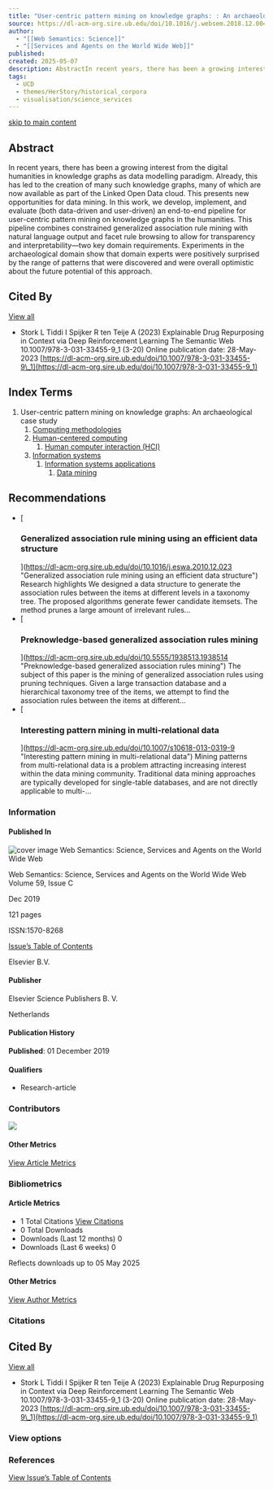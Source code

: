 ```yaml
---
title: "User-centric pattern mining on knowledge graphs: : An archaeological case study: Web Semantics: Science, Services and Agents on the World Wide Web: Vol 59, No C"
source: https://dl-acm-org.sire.ub.edu/doi/10.1016/j.websem.2018.12.004
author:
  - "[[Web Semantics: Science]]"
  - "[[Services and Agents on the World Wide Web]]"
published: 
created: 2025-05-07
description: AbstractIn recent years, there has been a growing interest from the digital humanities in knowledge graphs as data modelling paradigm. Already, this has led to the creation of many such knowledge g...
tags:
  - UCD
  - themes/HerStory/historical_corpora
  - visualisation/science_services
---
```

[skip to main content](https://dl-acm-org.sire.ub.edu/doi/10.1016/#skip-to-main-content)

## Abstract

In recent years, there has been a growing interest from the digital humanities in knowledge graphs as data modelling paradigm. Already, this has led to the creation of many such knowledge graphs, many of which are now available as part of the Linked Open Data cloud. This presents new opportunities for data mining. In this work, we develop, implement, and evaluate (both data-driven and user-driven) an end-to-end pipeline for user-centric pattern mining on knowledge graphs in the humanities. This pipeline combines constrained generalized association rule mining with natural language output and facet rule browsing to allow for transparency and interpretability—two key domain requirements. Experiments in the archaeological domain show that domain experts were positively surprised by the range of patterns that were discovered and were overall optimistic about the future potential of this approach.

## Cited By

[View all](https://dl-acm-org.sire.ub.edu/action/ajaxShowCitedBy?doi=10.1016/j.websem.2018.12.004 "View all cited by in new tab")

- Stork L Tiddi I Spijker R ten Teije A (2023) Explainable Drug Repurposing in Context via Deep Reinforcement Learning The Semantic Web 10.1007/978-3-031-33455-9\_1 (3-20) Online publication date: 28-May-2023
	[https://dl-acm-org.sire.ub.edu/doi/10.1007/978-3-031-33455-9\_1](https://dl-acm-org.sire.ub.edu/doi/10.1007/978-3-031-33455-9_1)

## Index Terms

1. User-centric pattern mining on knowledge graphs: An archaeological case study
	1. [Computing methodologies](https://dl-acm-org.sire.ub.edu/topic/ccs2012/10010147?SeriesKey=webs&expand=all)
	2. [Human-centered computing](https://dl-acm-org.sire.ub.edu/topic/ccs2012/10003120?SeriesKey=webs&expand=all)
		1. [Human computer interaction (HCI)](https://dl-acm-org.sire.ub.edu/topic/ccs2012/10003120.10003121?SeriesKey=webs&expand=all)
	3. [Information systems](https://dl-acm-org.sire.ub.edu/topic/ccs2012/10002951?SeriesKey=webs&expand=all)
		1. [Information systems applications](https://dl-acm-org.sire.ub.edu/topic/ccs2012/10002951.10003227?SeriesKey=webs&expand=all)
			1. [Data mining](https://dl-acm-org.sire.ub.edu/topic/ccs2012/10002951.10003227.10003351?SeriesKey=webs&expand=all)

## Recommendations

- [
	### Generalized association rule mining using an efficient data structure
	](https://dl-acm-org.sire.ub.edu/doi/10.1016/j.eswa.2010.12.023 "Generalized association rule mining using an efficient data structure")
	Research highlights We designed a data structure to generate the association rules between the items at different levels in a taxonomy tree. The proposed algorithms generate fewer candidate itemsets. The method prunes a large amount of irrelevant rules...
- [
	### Preknowledge-based generalized association rules mining
	](https://dl-acm-org.sire.ub.edu/doi/10.5555/1938513.1938514 "Preknowledge-based generalized association rules mining")
	The subject of this paper is the mining of generalized association rules using pruning techniques. Given a large transaction database and a hierarchical taxonomy tree of the items, we attempt to find the association rules between the items at different...
- [
	### Interesting pattern mining in multi-relational data
	](https://dl-acm-org.sire.ub.edu/doi/10.1007/s10618-013-0319-9 "Interesting pattern mining in multi-relational data")
	Mining patterns from multi-relational data is a problem attracting increasing interest within the data mining community. Traditional data mining approaches are typically developed for single-table databases, and are not directly applicable to multi-...

### Information

#### Published In

![cover image Web Semantics: Science, Services and Agents on the World Wide Web](https://dl-acm-org.sire.ub.edu/specs/products/acm/releasedAssets/images/Default_image_lazy-0687af31f0f1c8d4b7a22b686995ab9b.svg)

Web Semantics: Science, Services and Agents on the World Wide Web Volume 59, Issue C

Dec 2019

121 pages

ISSN:1570-8268

[Issue’s Table of Contents](https://dl-acm-org.sire.ub.edu/toc/webs/2019/59/C)

Elsevier B.V.

#### Publisher

Elsevier Science Publishers B. V.

Netherlands

#### Publication History

**Published**: 01 December 2019

#### Qualifiers

- Research-article

### Contributors

![](https://dl-acm-org.sire.ub.edu/specs/products/acm/releasedAssets/images/loader-7e60691fbe777356dc81ff6d223a82a6.gif)

#### Other Metrics

[View Article Metrics](https://dl-acm-org.sire.ub.edu/doi/10.1016/#tab-metrics-inner)

### Bibliometrics

#### Article Metrics

- 1
	Total Citations [View Citations](https://dl-acm-org.sire.ub.edu/doi/10.1016/#tab-citations)
- 0
	Total Downloads
- Downloads (Last 12 months) 0
- Downloads (Last 6 weeks) 0

Reflects downloads up to 05 May 2025

#### Other Metrics

[View Author Metrics](https://dl-acm-org.sire.ub.edu/doi/10.1016/#tab-contributors)

### Citations

## Cited By

[View all](https://dl-acm-org.sire.ub.edu/action/ajaxShowCitedBy?doi=10.1016/j.websem.2018.12.004 "View all cited by in new tab")

- Stork L Tiddi I Spijker R ten Teije A (2023) Explainable Drug Repurposing in Context via Deep Reinforcement Learning The Semantic Web 10.1007/978-3-031-33455-9\_1 (3-20) Online publication date: 28-May-2023
	[https://dl-acm-org.sire.ub.edu/doi/10.1007/978-3-031-33455-9\_1](https://dl-acm-org.sire.ub.edu/doi/10.1007/978-3-031-33455-9_1)

### View options

### References

[View Issue’s Table of Contents](https://dl-acm-org.sire.ub.edu/toc/webs/2019/59/C)